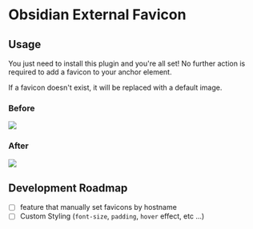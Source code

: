# Obsidian External Favicon

## Usage

You just need to install this plugin and you're all set! No further action is required to add a favicon to your anchor element.

If a favicon doesn't exist, it will be replaced with a default image.

### **Before**

![](https://user-images.githubusercontent.com/60772480/226513676-aea2a187-d42d-449b-96ca-f0879d04e96a.png)

### **After**

![](https://user-images.githubusercontent.com/60772480/226513871-356ae468-e5bd-489f-87ca-2e3ab4e559e6.png)

## Development Roadmap

- [ ] feature that manually set favicons by hostname
- [ ] Custom Styling (`font-size`, `padding`, `hover` effect, etc ...)
